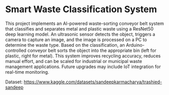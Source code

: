 # Smart Waste Classification System
This project implements an AI-powered waste-sorting conveyor belt system that classifies and separates metal and plastic waste using a ResNet50 deep learning model. An ultrasonic sensor detects the object, triggers a camera to capture an image, and the image is processed on a PC to determine the waste type. Based on the classification, an Arduino-controlled conveyor belt sorts the object into the appropriate bin (left for plastic, right for metal). This system improves recycling accuracy, reduces manual effort, and can be scaled for industrial or municipal waste management applications. Future upgrades may include IoT integration for real-time monitoring.

Dataset: https://www.kaggle.com/datasets/sandeepkarmacharya/trashied-sandeep
